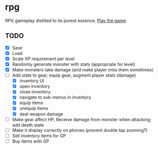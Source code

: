 # rpg

RPG gameplay distilled to its purest essence. [Play the game](https://centaurreader.com/rpg).

## TODO
- [x] Save
- [x] Load
- [x] Scale XP requirement per level
- [x] Randomly generate monster with stats (appropriate for level)
- [x] Make monsters take damage (and make player miss them sometimes)
- [ ] Add stats to gear, equip gear, augment player stats (damage)
  - [x] inventory UI
  - [x] open inventory
  - [x] close inventory
  - [x] navigate to sub-menus in inventory
  - [x] equip items
  - [x] unequip items
  - [x] deal weapon damage
- [ ] Make gear affect HP, Receive damage from monster when attacking; add death state
- [ ] Make it display correctly on phones (prevent double tap zooming?)
- [ ] Sell inventory items for GP
- [ ] Buy items with GP
